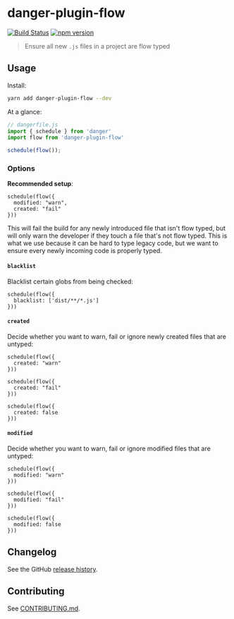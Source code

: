 # danger-plugin-flow

[![Build Status](https://travis-ci.org/withspectrum/danger-plugin-flow.svg?branch=master)](https://travis-ci.org/withspectrum/danger-plugin-flow)
[![npm version](https://badge.fury.io/js/danger-plugin-flow.svg)](https://badge.fury.io/js/danger-plugin-flow)

> Ensure all new `.js` files in a project are flow typed

## Usage

Install:

```sh
yarn add danger-plugin-flow --dev
```

At a glance:

```js
// dangerfile.js
import { schedule } from 'danger'
import flow from 'danger-plugin-flow'

schedule(flow());
```

### Options

**Recommended setup**:

```JS
schedule(flow({
  modified: "warn",
  created: "fail"
}))
```

This will fail the build for any newly introduced file that isn't flow typed, but will only warn the developer if they touch a file that's not flow typed. This is what we use because it can be hard to type legacy code, but we want to ensure every newly incoming code is properly typed.

#### `blacklist`

Blacklist certain globs from being checked:

```JS
schedule(flow({
  blacklist: ['dist/**/*.js']
}))
```

#### `created`

Decide whether you want to warn, fail or ignore newly created files that are untyped:

```JS
schedule(flow({
  created: "warn"
}))

schedule(flow({
  created: "fail"
}))

schedule(flow({
  created: false
}))
```

#### `modified`

Decide whether you want to warn, fail or ignore modified files that are untyped:

```JS
schedule(flow({
  modified: "warn"
}))

schedule(flow({
  modified: "fail"
}))

schedule(flow({
  modified: false
}))
```

## Changelog

See the GitHub [release history](https://github.com/withspectrum/danger-plugin-flow/releases).

## Contributing

See [CONTRIBUTING.md](CONTRIBUTING.md).
